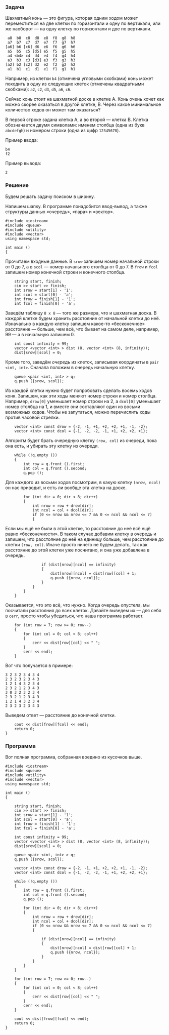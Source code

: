 ### Задача

Шахматный конь &mdash; это фигура, которая одним ходом может
переместиться на две клетки по горизонтали и одну по вертикали,
или же наоборот &mdash; на одну клетку по горизонтали и две по вертикали.

```
 a8  b8  c8  d8  e8  f8  g8  h8
 a7  b7  c7  d7  e7  f7  g7  h7
[a6] b6 [c6] d6  e6  f6  g6  h6
 a5  b5  c5 [d5] e5  f5  g5  h5
 a4 <b4> c4  d4  e4  f4  g4  h4
 a3  b3  c3 [d3] e3  f3  g3  h3
[a2] b2 [c2] d2  e2  f2  g2  h2
 a1  b1  c1  d1  e1  f1  g1  h1
```

Например, из клетки `b4` (отмечена угловыми скобками) конь может походить
в одну из следующих клеток (отмечены квадратными скобками):
`a2`, `c2`, `d3`,
`d5`, `a6`, `c6`.

Сейчас конь стоит на шахматной доске в клетке A.
Конь очень хочет как можно скорее оказаться в другой клетке, B.
Через какое минимальное количество ходов он может там оказаться?

В первой строке задана клетка A, а во второй &mdash; клетка B.
Клетка обозначается двумя символами:
именем столбца (одна из букв `abcdefgh`)
и номером строки (одна из цифр `12345678`).

Пример ввода:

```
b4
f2
```

Пример вывода:

```
2
```

### Решение

Будем решать задачу поиском в ширину.

Напишем шапку.
В программе понадобится ввод-вывод, а также структуры данных
&laquo;очередь&raquo;, &laquo;пара&raquo; и &laquo;вектор&raquo;.

```
#include <iostream>
#include <queue>
#include <utility>
#include <vector>
using namespace std;

int main ()
{
```

Прочитаем входные данные.
В `srow` запишем номер начальной строки от 0 до 7,
а в `scol` &mdash; номер начального столбца от 0 до 7.
В `frow` и `fcol` запишем номер конечной строки и конечного столбца.

```
	string start, finish;
	cin >> start >> finish;
	int srow = start[1] - '1';
	int scol = start[0] - 'a';
	int frow = finish[1] - '1';
	int fcol = finish[0] - 'a';
```

Заведём таблицу `8 x 8` &mdash; того же размера, что и шахматная доска.
В каждой клетке будем хранить расстояние от начальной клетки до неё.
Изначально в каждую клетку запишем
какое-то &laquo;бесконечное&raquo; расстояние &mdash;
больше, чем всё, что бывает на самом деле,
например, 99 &mdash; а в начальную запишем 0.

```
	int const infinity = 99;
	vector <vector <int> > dist (8, vector <int> (8, infinity));
	dist[srow][scol] = 0;
```

Кроме того, заведём _очередь_ из клеток, записывая координаты
в `pair <int, int>`.
Сначала положим в очередь начальную клетку.

```
	queue <pair <int, int> > q;
	q.push ({srow, scol});
```

Из каждой клетки нужно будет попробовать сделать восемь ходов коня.
Запишем, как эти ходы меняют номер строки и номер столбца.
Например, `drow[0]` уменьшает номер строки на 2,
а `dcol[0]` уменьшает номер столбца на 1,
и вместе они составляют один из восьми возможных ходов.
Чтобы не запутаться, можно перечислить ходы против часовой стрелки.

```
	vector <int> const drow = {-2, -1, +1, +2, +2, +1, -1, -2};
	vector <int> const dcol = {-1, -2, -2, -1, +1, +2, +2, +1};
```

Алгоритм будет брать очередную клетку `(row, col)` из очереди,
пока она есть, и убирать эту клетку из очереди.

```
	while (!q.empty ())
	{
		int row = q.front ().first;
		int col = q.front ().second;
		q.pop ();
```

Для каждого из восьми ходов посмотрим, в какую клетку `(nrow, ncol)`
он нас приводит, и есть ли вообще эта клетка на доске.

```
		for (int dir = 0; dir < 8; dir++)
		{
			int nrow = row + drow[dir];
			int ncol = col + dcol[dir];
			if (0 <= nrow && nrow <= 7 && 0 <= ncol && ncol <= 7)
			{
```

Если мы ещё не были в этой клетке, то расстояние до неё
всё ещё равно &laquo;бесконечности&raquo;. 
В таком случае добавим клетку в очередь и запишем, что расстояние до неё
на единицу больше, чем расстояние до клетки `(row, col)`.
Иначе просто ничего не будем делать, так как расстояние до этой клетки
уже посчитано, и она уже добавлена в очередь.

```
				if (dist[nrow][ncol] == infinity)
				{
					dist[nrow][ncol] = dist[row][col] + 1;
					q.push ({nrow, ncol});
				}
			}
		}
	}
```

Оказывается, что это всё, что нужно.
Когда очередь опустела, мы посчитали расстояния до всех клеток.
Давайте выведем их &mdash; для себя в `cerr`, просто чтобы убедиться,
что наша программа работает.

```
	for (int row = 7; row >= 0; row--)
	{
		for (int col = 0; col < 8; col++)
		{
			cerr << dist[row][col] << " ";
		}
		cerr << endl;
	}
```

Вот что получается в примере:

```
3 2 3 2 3 4 3 4 
2 3 2 3 2 3 4 3 
1 2 1 4 3 2 3 4 
2 3 2 1 2 3 4 3 
3 0 3 2 3 2 3 4 
2 3 2 1 2 3 4 3 
1 2 1 4 3 2 3 4 
2 3 2 3 2 3 4 3 
```

Выведем ответ &mdash; расстояние до конечной клетки.

```
	cout << dist[frow][fcol] << endl;
	return 0;
}
```

### Программа

Вот полная программа, собранная воедино из кусочков выше.

```
#include <iostream>
#include <queue>
#include <utility>
#include <vector>
using namespace std;

int main ()
{

	string start, finish;
	cin >> start >> finish;
	int srow = start[1] - '1';
	int scol = start[0] - 'a';
	int frow = finish[1] - '1';
	int fcol = finish[0] - 'a';

	int const infinity = 99;
	vector <vector <int> > dist (8, vector <int> (8, infinity));
	dist[srow][scol] = 0;

	queue <pair <int, int> > q;
	q.push ({srow, scol});

	vector <int> const drow = {-2, -1, +1, +2, +2, +1, -1, -2};
	vector <int> const dcol = {-1, -2, -2, -1, +1, +2, +2, +1};

	while (!q.empty ())
	{
		int row = q.front ().first;
		int col = q.front ().second;
		q.pop ();

		for (int dir = 0; dir < 8; dir++)
		{
			int nrow = row + drow[dir];
			int ncol = col + dcol[dir];
			if (0 <= nrow && nrow <= 7 && 0 <= ncol && ncol <= 7)
			{

				if (dist[nrow][ncol] == infinity)
				{
					dist[nrow][ncol] = dist[row][col] + 1;
					q.push ({nrow, ncol});
				}
			}
		}
	}

	for (int row = 7; row >= 0; row--)
	{
		for (int col = 0; col < 8; col++)
		{
			cerr << dist[row][col] << " ";
		}
		cerr << endl;
	}

	cout << dist[frow][fcol] << endl;
	return 0;
}
```
